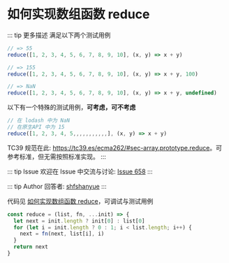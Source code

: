 # 如何实现数组函数 reduce

::: tip 更多描述 
 满足以下两个测试用例

``` js
// => 55
reduce([1, 2, 3, 4, 5, 6, 7, 8, 9, 10], (x, y) => x + y)

// => 155
reduce([1, 2, 3, 4, 5, 6, 7, 8, 9, 10], (x, y) => x + y, 100)

// => NaN
reduce([1, 2, 3, 4, 5, 6, 7, 8, 9, 10], (x, y) => x + y, undefined)
```

以下有一个特殊的测试用例，**可考虑，可不考虑**

``` js
// 在 lodash 中为 NaN
// 在原生API 中为 15
reduce([1, 2, 3, 4, 5,,,,,,,,,,,], (x, y) => x + y)
```

TC39 规范在此: <https://tc39.es/ecma262/#sec-array.prototype.reduce>。可参考标准，但无需按照标准实现。 
::: 

::: tip Issue 
 欢迎在 Issue 中交流与讨论: [Issue 658](https://github.com/shfshanyue/Daily-Question/issues/658) 
:::

::: tip Author 
回答者: [shfshanyue](https://github.com/shfshanyue) 
:::

代码见 [如何实现数组函数 reduce](https://codepen.io/shanyue/pen/dyWmLgQ?editors=0012)，可调试与测试用例

``` js
const reduce = (list, fn, ...init) => {
  let next = init.length ? init[0] : list[0]
  for (let i = init.length ? 0 : 1; i < list.length; i++) {
    next = fn(next, list[i], i)
  }
  return next
}
```